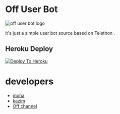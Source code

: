 # Off User Bot
![off user bot logo](https://telegra.ph/file/2d0affbb63ba34123b929.jpg)

it's just a simple user bot source based on Telethon .
## Heroku Deploy
[![Deploy To Heroku](https://www.herokucdn.com/deploy/button.svg)](https://heroku.com/deploy)

# developers
 - [moha](t.me/mmccc)
 - [kazim](t.me/ytlty)
 - [Off channel](t.me/offub)